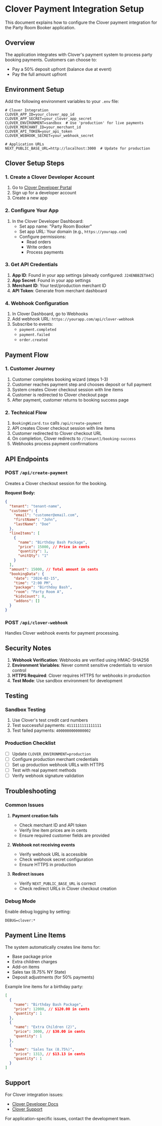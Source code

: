 # Clover Payment Integration Setup

This document explains how to configure the Clover payment integration for the Party Room Booker application.

## Overview

The application integrates with Clover's payment system to process party booking payments. Customers can choose to:

- Pay a 50% deposit upfront (balance due at event)
- Pay the full amount upfront

## Environment Setup

Add the following environment variables to your `.env` file:

```env
# Clover Integration
CLOVER_APP_ID=your_clover_app_id
CLOVER_APP_SECRET=your_clover_app_secret
CLOVER_ENVIRONMENT=sandbox  # Use 'production' for live payments
CLOVER_MERCHANT_ID=your_merchant_id
CLOVER_API_TOKEN=your_api_token
CLOVER_WEBHOOK_SECRET=your_webhook_secret

# Application URLs
NEXT_PUBLIC_BASE_URL=http://localhost:3000  # Update for production
```

## Clover Setup Steps

### 1. Create a Clover Developer Account

1. Go to [Clover Developer Portal](https://clover.com/developers)
2. Sign up for a developer account
3. Create a new app

### 2. Configure Your App

1. In the Clover Developer Dashboard:
   - Set app name: "Party Room Booker"
   - Set app URL: Your domain (e.g., `https://yourapp.com`)
   - Configure permissions:
     - Read orders
     - Write orders
     - Process payments

### 3. Get API Credentials

1. **App ID**: Found in your app settings (already configured: `J24ENBBZETA4C`)
2. **App Secret**: Found in your app settings
3. **Merchant ID**: Your test/production merchant ID
4. **API Token**: Generate from merchant dashboard

### 4. Webhook Configuration

1. In Clover Dashboard, go to Webhooks
2. Add webhook URL: `https://yourapp.com/api/clover-webhook`
3. Subscribe to events:
   - `payment.completed`
   - `payment.failed`
   - `order.created`

## Payment Flow

### 1. Customer Journey

1. Customer completes booking wizard (steps 1-3)
2. Customer reaches payment step and chooses deposit or full payment
3. System creates Clover checkout session with line items
4. Customer is redirected to Clover checkout page
5. After payment, customer returns to booking success page

### 2. Technical Flow

1. `BookingWizard.tsx` calls `/api/create-payment`
2. API creates Clover checkout session with line items
3. Customer redirected to Clover checkout URL
4. On completion, Clover redirects to `/[tenant]/booking-success`
5. Webhooks process payment confirmations

## API Endpoints

### POST `/api/create-payment`

Creates a Clover checkout session for the booking.

**Request Body:**

```json
{
  "tenant": "tenant-name",
  "customer": {
    "email": "customer@email.com",
    "firstName": "John",
    "lastName": "Doe"
  },
  "lineItems": [
    {
      "name": "Birthday Bash Package",
      "price": 15000, // Price in cents
      "quantity": 1,
      "unitQty": "1"
    }
  ],
  "amount": 15000, // Total amount in cents
  "bookingData": {
    "date": "2024-02-15",
    "time": "2:00 PM",
    "package": "Birthday Bash",
    "room": "Party Room A",
    "kidsCount": 8,
    "addons": []
  }
}
```

### POST `/api/clover-webhook`

Handles Clover webhook events for payment processing.

## Security Notes

1. **Webhook Verification**: Webhooks are verified using HMAC-SHA256
2. **Environment Variables**: Never commit sensitive credentials to version control
3. **HTTPS Required**: Clover requires HTTPS for webhooks in production
4. **Test Mode**: Use sandbox environment for development

## Testing

### Sandbox Testing

1. Use Clover's test credit card numbers
2. Test successful payments: `4111111111111111`
3. Test failed payments: `4000000000000002`

### Production Checklist

- [ ] Update `CLOVER_ENVIRONMENT=production`
- [ ] Configure production merchant credentials
- [ ] Set up production webhook URLs with HTTPS
- [ ] Test with real payment methods
- [ ] Verify webhook signature validation

## Troubleshooting

### Common Issues

1. **Payment creation fails**

   - Check merchant ID and API token
   - Verify line item prices are in cents
   - Ensure required customer fields are provided

2. **Webhook not receiving events**

   - Verify webhook URL is accessible
   - Check webhook secret configuration
   - Ensure HTTPS in production

3. **Redirect issues**
   - Verify `NEXT_PUBLIC_BASE_URL` is correct
   - Check redirect URLs in Clover checkout creation

### Debug Mode

Enable debug logging by setting:

```env
DEBUG=clover:*
```

## Payment Line Items

The system automatically creates line items for:

- Base package price
- Extra children charges
- Add-on items
- Sales tax (8.75% NY State)
- Deposit adjustments (for 50% payments)

Example line items for a birthday party:

```json
[
  {
    "name": "Birthday Bash Package",
    "price": 12000, // $120.00 in cents
    "quantity": 1
  },
  {
    "name": "Extra Children (2)",
    "price": 3000, // $30.00 in cents
    "quantity": 1
  },
  {
    "name": "Sales Tax (8.75%)",
    "price": 1313, // $13.13 in cents
    "quantity": 1
  }
]
```

## Support

For Clover integration issues:

- [Clover Developer Docs](https://docs.clover.com/)
- [Clover Support](https://help.clover.com/developers/)

For application-specific issues, contact the development team.
